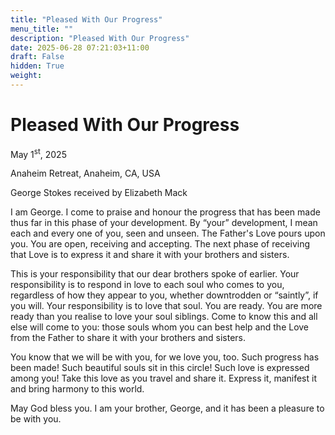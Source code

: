 ```yaml
---
title: "Pleased With Our Progress"
menu_title: ""
description: "Pleased With Our Progress"
date: 2025-06-28 07:21:03+11:00
draft: False
hidden: True
weight:
---
```

# Pleased With Our Progress

May 1<sup>st</sup>, 2025

Anaheim Retreat, Anaheim, CA, USA

George Stokes received by Elizabeth Mack

I am George. I come to praise and honour the progress that has been made thus far in this phase of your development. By “your” development, I mean each and every one of you, seen and unseen. The Father's Love pours upon you. You are open, receiving and accepting. The next phase of receiving that Love is to express it and share it with your brothers and sisters.

This is your responsibility that our dear brothers spoke of earlier. Your responsibility is to respond in love to each soul who comes to you, regardless of how they appear to you, whether downtrodden or “saintly”, if you will. Your responsibility is to love that soul. You are ready. You are more ready than you realise to love your soul siblings. Come to know this and all else will come to you: those souls whom you can best help and the Love from the Father to share it with your brothers and sisters.

You know that we will be with you, for we love you, too. Such progress has been made! Such beautiful souls sit in this circle!  Such love is expressed among you! Take this love as you travel and share it. Express it, manifest it and bring harmony to this world.

May God bless you. I am your brother, George, and it has been a pleasure to be with you.

